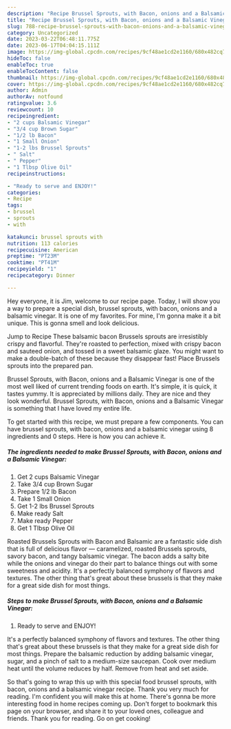 ```yaml
---
description: "Recipe Brussel Sprouts, with Bacon, onions and a Balsamic Vinegar yang Very Delicious}"
title: "Recipe Brussel Sprouts, with Bacon, onions and a Balsamic Vinegar yang Very Delicious}"
slug: 788-recipe-brussel-sprouts-with-bacon-onions-and-a-balsamic-vinegar-yang-very-delicious
category: Uncategorized
date: 2023-03-22T06:48:11.775Z
date: 2023-06-17T04:04:15.111Z
image: https://img-global.cpcdn.com/recipes/9cf48ae1cd2e1160/680x482cq70/brussel-sprouts-with-bacon-onions-and-a-balsamic-vinegar-recipe-main-photo.jpg
hideToc: false
enableToc: true
enableTocContent: false
thumbnail: https://img-global.cpcdn.com/recipes/9cf48ae1cd2e1160/680x482cq70/brussel-sprouts-with-bacon-onions-and-a-balsamic-vinegar-recipe-main-photo.jpg
cover: https://img-global.cpcdn.com/recipes/9cf48ae1cd2e1160/680x482cq70/brussel-sprouts-with-bacon-onions-and-a-balsamic-vinegar-recipe-main-photo.jpg
author: Admin
authorAv: notfound
ratingvalue: 3.6
reviewcount: 10
recipeingredient:
- "2 cups Balsamic Vinegar"
- "3/4 cup Brown Sugar"
- "1/2 lb Bacon"
- "1 Small Onion"
- "1-2 lbs Brussel Sprouts"
- " Salt"
- " Pepper"
- "1 Tlbsp Olive Oil"
recipeinstructions:

- "Ready to serve and ENJOY!"
categories:
- Recipe
tags:
- brussel
- sprouts
- with

katakunci: brussel sprouts with 
nutrition: 113 calories
recipecuisine: American
preptime: "PT23M"
cooktime: "PT41M"
recipeyield: "1"
recipecategory: Dinner

---
```



Hey everyone, it is Jim, welcome to our recipe page. Today, I will show you a way to prepare a special dish, brussel sprouts, with bacon, onions and a balsamic vinegar. It is one of my favorites. For mine, I'm gonna make it a bit unique. This is gonna smell and look delicious.

Jump to Recipe These balsamic bacon Brussels sprouts are irresistibly crispy and flavorful. They&#39;re roasted to perfection, mixed with crispy bacon and sauteed onion, and tossed in a sweet balsamic glaze. You might want to make a double-batch of these because they disappear fast! Place Brussels sprouts into the prepared pan.

Brussel Sprouts, with Bacon, onions and a Balsamic Vinegar is one of the most well liked of current trending foods on earth. It's simple, it is quick, it tastes yummy. It is appreciated by millions daily. They are nice and they look wonderful. Brussel Sprouts, with Bacon, onions and a Balsamic Vinegar is something that I have loved my entire life.


To get started with this recipe, we must prepare a few components. You can have brussel sprouts, with bacon, onions and a balsamic vinegar using 8 ingredients and 0 steps. Here is how you can achieve it.

<!--inarticleads1-->

##### The ingredients needed to make Brussel Sprouts, with Bacon, onions and a Balsamic Vinegar:

1. Get 2 cups Balsamic Vinegar
1. Take 3/4 cup Brown Sugar
1. Prepare 1/2 lb Bacon
1. Take 1 Small Onion
1. Get 1-2 lbs Brussel Sprouts
1. Make ready  Salt
1. Make ready  Pepper
1. Get 1 Tlbsp Olive Oil


Roasted Brussels Sprouts with Bacon and Balsamic are a fantastic side dish that is full of delicious flavor — caramelized, roasted Brussels sprouts, savory bacon, and tangy balsamic vinegar. The bacon adds a salty bite while the onions and vinegar do their part to balance things out with some sweetness and acidity. It&#39;s a perfectly balanced symphony of flavors and textures. The other thing that&#39;s great about these brussels is that they make for a great side dish for most things. 

<!--inarticleads2-->

##### Steps to make Brussel Sprouts, with Bacon, onions and a Balsamic Vinegar:


1. Ready to serve and ENJOY!

It&#39;s a perfectly balanced symphony of flavors and textures. The other thing that&#39;s great about these brussels is that they make for a great side dish for most things. Prepare the balsamic reduction by adding balsamic vinegar, sugar, and a pinch of salt to a medium-size saucepan. Cook over medium heat until the volume reduces by half. Remove from heat and set aside. 

So that's going to wrap this up with this special food brussel sprouts, with bacon, onions and a balsamic vinegar recipe. Thank you very much for reading. I'm confident you will make this at home. There's gonna be more interesting food in home recipes coming up. Don't forget to bookmark this page on your browser, and share it to your loved ones, colleague and friends. Thank you for reading. Go on get cooking!
